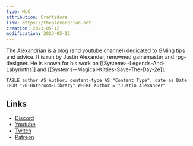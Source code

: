 ```yaml
---
type: MoC
attribution: Craftidore
link: https://thealexandrian.net
creation: 2023-05-12
modification: 2023-05-12
---
```


The Alexandrian is a blog (and youtube channel) dedicated to GMing tips and advice.
It is run by Justin Alexander, renowned gamemaster and rpg-designer.
He is known for his work on [[Systems--Legends-And-Labyrinths]] and [[Systems--Magical-Kitties-Save-The-Day-2e]].

```dataview
TABLE author AS Author, content-type AS "Content Type", date as Date FROM "20-Bathroom-Library" WHERE author = "Justin Alexander"
```

## Links

- [Discord](https://discord.gg/6bRYumCma6)
- [Youtube](https://youtube.com/TheAlexandrian)
- [Twitch](https://twitch.tv/thealexandrian)
- [Patreon](http://www.patreon.com/justinalexander)


